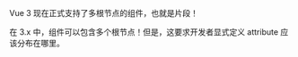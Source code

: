 Vue 3 现在正式支持了多根节点的组件，也就是片段！

在 3.x 中，组件可以包含多个根节点！但是，这要求开发者显式定义 attribute 应该分布在哪里。
<!-- Layout.vue -->
<template>
  <header>...</header>
  <main v-bind="$attrs">...</main>
  <footer>...</footer>
</template>

